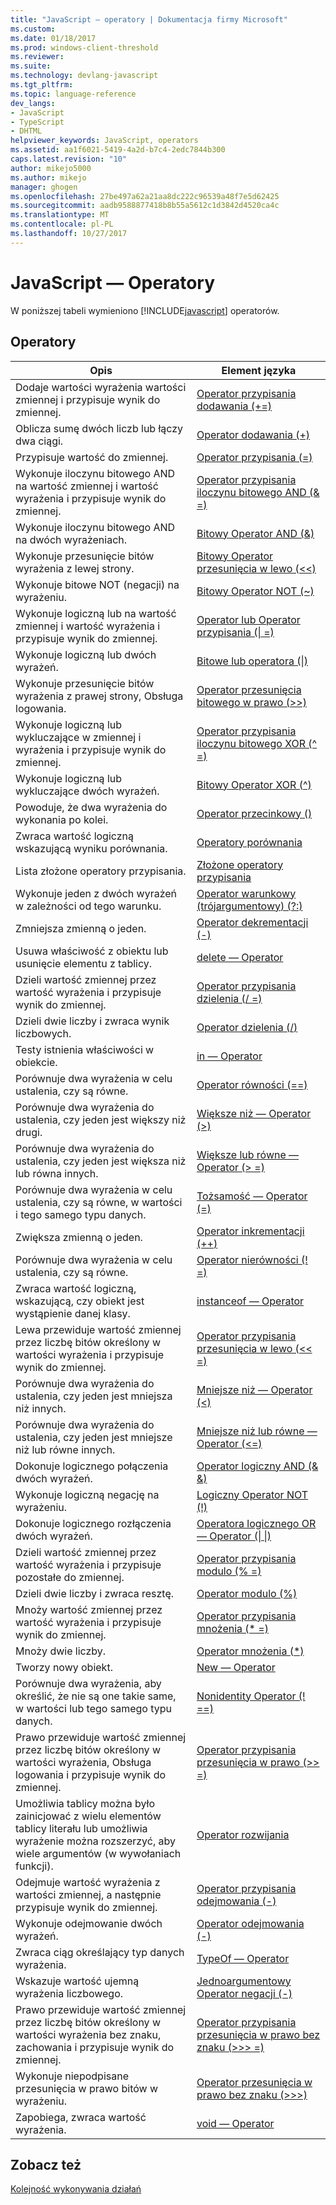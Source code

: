 ```yaml
---
title: "JavaScript — operatory | Dokumentacja firmy Microsoft"
ms.custom: 
ms.date: 01/18/2017
ms.prod: windows-client-threshold
ms.reviewer: 
ms.suite: 
ms.technology: devlang-javascript
ms.tgt_pltfrm: 
ms.topic: language-reference
dev_langs:
- JavaScript
- TypeScript
- DHTML
helpviewer_keywords: JavaScript, operators
ms.assetid: aa1f6021-5419-4a2d-b7c4-2edc7844b300
caps.latest.revision: "10"
author: mikejo5000
ms.author: mikejo
manager: ghogen
ms.openlocfilehash: 27be497a62a21aa8dc222c96539a48f7e5d62425
ms.sourcegitcommit: aadb9588877418b8b55a5612c1d3842d4520ca4c
ms.translationtype: MT
ms.contentlocale: pl-PL
ms.lasthandoff: 10/27/2017
---
```

# <a name="javascript-operators"></a>JavaScript — Operatory
W poniższej tabeli wymieniono [!INCLUDE[javascript](../../javascript/includes/javascript-md.md)] operatorów.  
  
## <a name="operators"></a>Operatory  
  
|Opis|Element języka|  
|-----------------|----------------------|  
|Dodaje wartości wyrażenia wartości zmiennej i przypisuje wynik do zmiennej.|[Operator przypisania dodawania (+=)](../../javascript/reference/addition-assignment-operator-decrement-equal-javascript.md)|  
|Oblicza sumę dwóch liczb lub łączy dwa ciągi.|[Operator dodawania (+)](../../javascript/reference/addition-operator-decrement-javascript.md)|  
|Przypisuje wartość do zmiennej.|[Operator przypisania (=)](../../javascript/reference/assignment-operator-decrement-equal-javascript.md)|  
|Wykonuje iloczynu bitowego AND na wartość zmiennej i wartość wyrażenia i przypisuje wynik do zmiennej.|[Operator przypisania iloczynu bitowego AND (& =)](../../javascript/reference/bitwise-and-assignment-operator-decrement-equal-javascript.md)|  
|Wykonuje iloczynu bitowego AND na dwóch wyrażeniach.|[Bitowy Operator AND (&)](../../javascript/reference/bitwise-and-operator-decrement-javascript.md)|  
|Wykonuje przesunięcie bitów wyrażenia z lewej strony.|[Bitowy Operator przesunięcia w lewo (<\<)](../../javascript/reference/bitwise-left-shift-operator-decrement-javascript.md)|  
|Wykonuje bitowe NOT (negacji) na wyrażeniu.|[Bitowy Operator NOT (~)](../../javascript/reference/bitwise-not-operator-decrement-tilde-javascript.md)|  
|Wykonuje logiczną lub na wartość zmiennej i wartość wyrażenia i przypisuje wynik do zmiennej.|[Operator lub Operator przypisania (&#124; =)](../../javascript/reference/bitwise-or-assignment-operator-decrement-equal-javascript.md)|  
|Wykonuje logiczną lub dwóch wyrażeń.|[Bitowe lub operatora (&#124;)](../../javascript/reference/bitwise-or-operator-decrement-javascript.md)|  
|Wykonuje przesunięcie bitów wyrażenia z prawej strony, Obsługa logowania.|[Operator przesunięcia bitowego w prawo (>>)](../../javascript/reference/bitwise-right-shift-operator-decrement-javascript.md)|  
|Wykonuje logiczną lub wykluczające w zmiennej i wyrażenia i przypisuje wynik do zmiennej.|[Operator przypisania iloczynu bitowego XOR (^ =)](../../javascript/reference/bitwise-xor-assignment-operator-decrement-hat-equal-javascript.md)|  
|Wykonuje logiczną lub wykluczające dwóch wyrażeń.|[Bitowy Operator XOR (^)](../../javascript/reference/bitwise-xor-operator-decrement-hat-javascript.md)|  
|Powoduje, że dwa wyrażenia do wykonania po kolei.|[Operator przecinkowy ()](../../javascript/reference/comma-operator-decrement-javascript.md)|  
|Zwraca wartość logiczną wskazującą wyniku porównania.|[Operatory porównania](../../javascript/reference/comparison-operators-javascript.md)|  
|Lista złożone operatory przypisania.|[Złożone operatory przypisania](../../javascript/reference/compound-assignment-operators-javascript.md)|  
|Wykonuje jeden z dwóch wyrażeń w zależności od tego warunku.|[Operator warunkowy (trójargumentowy) (?:)](../../javascript/reference/conditional-ternary-operator-decrement-javascript.md)|  
|Zmniejsza zmienną o jeden.|[Operator dekrementacji (-)](../../javascript/reference/increment-and-decrement-operators-javascript.md)|  
|Usuwa właściwość z obiektu lub usunięcie elementu z tablicy.|[delete — Operator](../../javascript/reference/delete-operator-decrementjavascript.md)|  
|Dzieli wartość zmiennej przez wartość wyrażenia i przypisuje wynik do zmiennej.|[Operator przypisania dzielenia (/ =)](../../javascript/reference/division-assignment-operator-decrement-equal-javascript.md)|  
|Dzieli dwie liczby i zwraca wynik liczbowych.|[Operator dzielenia (/)](../../javascript/reference/division-operator-decrement-javascript.md)|  
|Testy istnienia właściwości w obiekcie.|[in — Operator](../../javascript/reference/in-operator-decrementjavascript.md)|  
|Porównuje dwa wyrażenia w celu ustalenia, czy są równe.|[Operator równości (==)](../../javascript/reference/comparison-operators-javascript.md)|  
|Porównuje dwa wyrażenia do ustalenia, czy jeden jest większy niż drugi.|[Większe niż — Operator (>)](../../javascript/reference/comparison-operators-javascript.md)|  
|Porównuje dwa wyrażenia do ustalenia, czy jeden jest większa niż lub równa innych.|[Większe lub równe — Operator (> =)](../../javascript/reference/comparison-operators-javascript.md)|  
|Porównuje dwa wyrażenia w celu ustalenia, czy są równe, w wartości i tego samego typu danych.|[Tożsamość — Operator (=)](../../javascript/reference/comparison-operators-javascript.md)|  
|Zwiększa zmienną o jeden.|[Operator inkrementacji (++)](../../javascript/reference/increment-and-decrement-operators-javascript.md)|  
|Porównuje dwa wyrażenia w celu ustalenia, czy są równe.|[Operator nierówności (! =)](../../javascript/reference/comparison-operators-javascript.md)|  
|Zwraca wartość logiczną, wskazującą, czy obiekt jest wystąpienie danej klasy.|[instanceof — Operator](../../javascript/reference/instanceof-operator-decrementjavascript.md)|  
|Lewa przewiduje wartość zmiennej przez liczbę bitów określony w wartości wyrażenia i przypisuje wynik do zmiennej.|[Operator przypisania przesunięcia w lewo (<< =)](../../javascript/reference/left-shift-assignment-operator-decrement-equal-javascript.md)|  
|Porównuje dwa wyrażenia do ustalenia, czy jeden jest mniejsza niż innych.|[Mniejsze niż — Operator (<)](../../javascript/reference/comparison-operators-javascript.md)|  
|Porównuje dwa wyrażenia do ustalenia, czy jeden jest mniejsze niż lub równe innych.|[Mniejsze niż lub równe — Operator (\<=)](../../javascript/reference/comparison-operators-javascript.md)|  
|Dokonuje logicznego połączenia dwóch wyrażeń.|[Operator logiczny AND (& &)](../../javascript/reference/logical-and-operator-decrement-javascript.md)|  
|Wykonuje logiczną negację na wyrażeniu.|[Logiczny Operator NOT (!)](../../javascript/reference/logical-not-operator-decrement-exclpt-javascript.md)|  
|Dokonuje logicznego rozłączenia dwóch wyrażeń.|[Operatora logicznego OR — Operator (&#124; &#124;)](../../javascript/reference/logical-or-operator-decrement-javascript.md)|  
|Dzieli wartość zmiennej przez wartość wyrażenia i przypisuje pozostałe do zmiennej.|[Operator przypisania modulo (% =)](../../javascript/reference/modulus-assignment-operator-decrement-javascript.md)|  
|Dzieli dwie liczby i zwraca resztę.|[Operator modulo (%)](../../javascript/reference/modulus-operator-decrementjavascript.md)|  
|Mnoży wartość zmiennej przez wartość wyrażenia i przypisuje wynik do zmiennej.|[Operator przypisania mnożenia (* =)](../../javascript/reference/multiplication-assignment-operator-decrement-equal-javascript.md)|  
|Mnoży dwie liczby.|[Operator mnożenia (*)](../../javascript/reference/multiplication-operator-decrement-javascript.md)|  
|Tworzy nowy obiekt.|[New — Operator](../../javascript/reference/new-operator-decrementjavascript.md)|  
|Porównuje dwa wyrażenia, aby określić, że nie są one takie same, w wartości lub tego samego typu danych.|[Nonidentity Operator (! ==)](../../javascript/reference/comparison-operators-javascript.md)|  
|Prawo przewiduje wartość zmiennej przez liczbę bitów określony w wartości wyrażenia, Obsługa logowania i przypisuje wynik do zmiennej.|[Operator przypisania przesunięcia w prawo (>> =)](../../javascript/reference/right-shift-assignment-operator-decrement-equal-javascript.md)|  
|Umożliwia tablicy można było zainicjować z wielu elementów tablicy literału lub umożliwia wyrażenie można rozszerzyć, aby wiele argumentów (w wywołaniach funkcji).|[Operator rozwijania](../../javascript/reference/spread-operator-decrement-dot-dot-dot-javascript.md)|  
|Odejmuje wartość wyrażenia z wartości zmiennej, a następnie przypisuje wynik do zmiennej.|[Operator przypisania odejmowania (-)](../../javascript/reference/subtraction-assignment-operator-decrement-equal-javascript.md)|  
|Wykonuje odejmowanie dwóch wyrażeń.|[Operator odejmowania (-)](../../javascript/reference/subtraction-operator-decrement-javascript.md)|  
|Zwraca ciąg określający typ danych wyrażenia.|[TypeOf — Operator](../../javascript/reference/typeof-operator-decrementjavascript.md)|  
|Wskazuje wartość ujemną wyrażenia liczbowego.|[Jednoargumentowy Operator negacji (-)](../../javascript/reference/subtraction-operator-decrement-javascript.md)|  
|Prawo przewiduje wartość zmiennej przez liczbę bitów określony w wartości wyrażenia bez znaku, zachowania i przypisuje wynik do zmiennej.|[Operator przypisania przesunięcia w prawo bez znaku (>>> =)](../../javascript/reference/unsigned-right-shift-assignment-operator-decrement-equal-javascript.md)|  
|Wykonuje niepodpisane przesunięcia w prawo bitów w wyrażeniu.|[Operator przesunięcia w prawo bez znaku (>>>)](../../javascript/reference/unsigned-right-shift-operator-decrement-javascript.md)|  
|Zapobiega, zwraca wartość wyrażenia.|[void — Operator](../../javascript/reference/void-operator-decrementjavascript.md)|  
  
## <a name="see-also"></a>Zobacz też  
 [Kolejność wykonywania działań](../../javascript/operator-subtractprecedence-javascript.md)